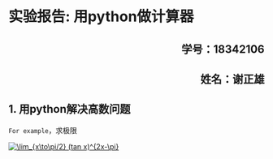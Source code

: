 # 实验报告: 用python做计算器

<h2 align = "right">学号：18342106 </h2>
<h2 align = 'right'>姓名：谢正雄</h2>

## 1. 用python解决高数问题

`For example`，求极限

<a href="https://www.codecogs.com/eqnedit.php?latex=\lim_{x\to\pi/2}&space;(tan&space;x)^{2x-\pi}" target="_blank"><img src="https://latex.codecogs.com/gif.latex?\lim_{x\to\pi/2}&space;(tan&space;x)^{2x-\pi}" title="\lim_{x\to\pi/2} (tan x)^{2x-\pi}" /></a>





